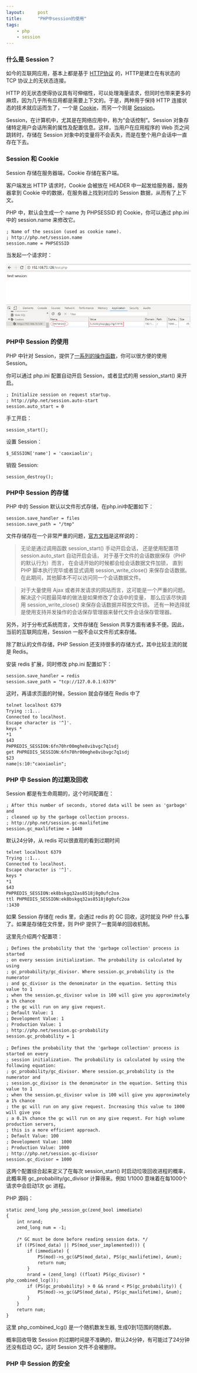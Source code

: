 ```yaml
---
layout:     post
title:      "PHP中session的使用"
tags:
    - php
    - session
---
```


### 什么是 Session？

如今的互联网应用，基本上都是基于 [HTTP协议](https://zh.wikipedia.org/wiki/%E8%B6%85%E6%96%87%E6%9C%AC%E4%BC%A0%E8%BE%93%E5%8D%8F%E8%AE%AE) 的，HTTP是建立在有状态的 TCP 协议上的无状态连接。

HTTP 的无状态使得协议具有可伸缩性，可以处理海量请求，但同时也带来更多的麻烦，因为几乎所有应用都是需要上下文的。于是，两种用于保持 HTTP 连接状态的技术就应运而生了，一个是 [Cookie](https://en.wikipedia.org/wiki/HTTP_cookie)，而另一个则是 [Session](https://en.wikipedia.org/wiki/Session_(computer_science))。

Session，在计算机中，尤其是在网络应用中，称为“会话控制”。Session 对象存储特定用户会话所需的属性及配置信息。这样，当用户在应用程序的 Web 页之间跳转时，存储在 Session 对象中的变量将不会丢失，而是在整个用户会话中一直存在下去。

### Session 和 Cookie

Session 存储在服务器端，Cookie 存储在客户端。

客户端发出 HTTP 请求时，Cookie 会被放在 HEADER 中一起发给服务器，服务器拿到 Cookie 中的数据，在服务器上找到对应的 Session 数据，从而有了上下文。

PHP 中，默认会生成一个 name 为 PHPSESSID 的 Cookie，你可以通过 php.ini 中的 session.name 来修改它。

	; Name of the session (used as cookie name).
	; http://php.net/session.name
	session.name = PHPSESSID

当发起一个请求时：

![http请求中的cookie](/img/20180730/php-session-1.png)

### PHP中 Session 的使用

PHP 中针对 Session，提供了[一系列的操作函数](https://secure.php.net/manual/zh/book.session.php)，你可以很方便的使用 Session。

你可以通过 php.ini 配置自动开启 Session，或者显式的用 session_start() 来开启。

	; Initialize session on request startup.
	; http://php.net/session.auto-start
	session.auto_start = 0

手工开启：

	session_start();

设置 Session：

	$_SESSION['name'] = 'caoxiaolin';

销毁 Session:

	session_destroy();

### PHP中 Session 的存储

PHP 中的 Session 默认以文件形式存储，在php.ini中配置如下：

	session.save_handler = files
	session.save_path = "/tmp"

文件存储存在一个非常严重的问题，[官方文档](https://secure.php.net/manual/zh/session.examples.basic.php)是这样说的：

>无论是通过调用函数 session_start() 手动开启会话， 还是使用配置项 session.auto_start 自动开启会话， 对于基于文件的会话数据保存（PHP 的默认行为）而言， 在会话开始的时候都会给会话数据文件加锁， 直到 PHP 脚本执行完毕或者显式调用 session_write_close() 来保存会话数据。 在此期间，其他脚本不可以访问同一个会话数据文件。

>对于大量使用 Ajax 或者并发请求的网站而言，这可能是一个严重的问题。 解决这个问题最简单的做法是如果修改了会话中的变量， 那么应该尽快调用 session_write_close() 来保存会话数据并释放文件锁。 还有一种选择就是使用支持并发操作的会话保存管理器来替代文件会话保存管理器。

另外，对于分布式系统而言，文件存储在 Session 共享方面有诸多不便。因此，当前的互联网应用，Session 一般不会以文件形式来存储。

除了默认的文件存储，PHP Session 还支持很多的存储方式，其中比较主流的就是 Redis。

安装 redis 扩展，同时修改 php.ini 配置如下：

	session.save_handler = redis
	session.save_path = "tcp://127.0.0.1:6379"

这时，再请求页面的时候，Session 就会存储在 Redis 中了

	telnet localhost 6379
	Trying ::1...
	Connected to localhost.
	Escape character is '^]'.
	keys *
	*1
	$43
	PHPREDIS_SESSION:6fn70hr00mghe8vibvgc7q1sdj
	get PHPREDIS_SESSION:6fn70hr00mghe8vibvgc7q1sdj
	$23
	name|s:10:"caoxiaolin";

### PHP 中 Session 的过期及回收

Session 都是有生命周期的，这个时间配置在：

	; After this number of seconds, stored data will be seen as 'garbage' and
	; cleaned up by the garbage collection process.
	; http://php.net/session.gc-maxlifetime
	session.gc_maxlifetime = 1440

默认24分钟，从 redis 可以很直观的看到过期时间

	telnet localhost 6379
	Trying ::1...
	Connected to localhost.
	Escape character is '^]'.
	keys *
	*1
	$43
	PHPREDIS_SESSION:ek8bskgq32as8518j8g0ufc2oa
	ttl PHPREDIS_SESSION:ek8bskgq32as8518j8g0ufc2oa
	:1430

如果 Session 存储在 redis 里，会通过 redis 的 GC 回收，这时就没 PHP 什么事了。如果是存储在文件里，则 PHP 提供了一套简单的回收机制。

这里先介绍两个配置项：

	; Defines the probability that the 'garbage collection' process is started
	; on every session initialization. The probability is calculated by using
	; gc_probability/gc_divisor. Where session.gc_probability is the numerator
	; and gc_divisor is the denominator in the equation. Setting this value to 1
	; when the session.gc_divisor value is 100 will give you approximately a 1% chance
	; the gc will run on any give request.
	; Default Value: 1
	; Development Value: 1
	; Production Value: 1
	; http://php.net/session.gc-probability
	session.gc_probability = 1

	; Defines the probability that the 'garbage collection' process is started on every
	; session initialization. The probability is calculated by using the following equation:
	; gc_probability/gc_divisor. Where session.gc_probability is the numerator and
	; session.gc_divisor is the denominator in the equation. Setting this value to 1
	; when the session.gc_divisor value is 100 will give you approximately a 1% chance
	; the gc will run on any give request. Increasing this value to 1000 will give you
	; a 0.1% chance the gc will run on any give request. For high volume production servers,
	; this is a more efficient approach.
	; Default Value: 100
	; Development Value: 1000
	; Production Value: 1000
	; http://php.net/session.gc-divisor
	session.gc_divisor = 1000

这两个配置综合起来定义了在每次 session_start() 时启动垃圾回收进程的概率，此概率用 gc_probability/gc_divisor 计算得来。例如 1/1000 意味着在每1000个请求中会启动1次 gc 进程。

PHP 源码：

	static zend_long php_session_gc(zend_bool immediate)
	{
	    int nrand;
	    zend_long num = -1;

	    /* GC must be done before reading session data. */
	    if ((PS(mod_data) || PS(mod_user_implemented))) {
	        if (immediate) {
	            PS(mod)->s_gc(&PS(mod_data), PS(gc_maxlifetime), &num);
	            return num;
	        }
	        nrand = (zend_long) ((float) PS(gc_divisor) * php_combined_lcg());
	        if (PS(gc_probability) > 0 && nrand < PS(gc_probability)) {
	            PS(mod)->s_gc(&PS(mod_data), PS(gc_maxlifetime), &num);
	        }
	    }
	    return num;
	}

这里 php_combined_lcg() 是一个随机数发生器, 生成0到1范围的随机数。

概率回收导致 Session 的过期时间是不准确的，默认24分钟，有可能过了24分钟还没有启动 GC，这时 Session 文件不会被删除。

### PHP 中 Session 的安全
